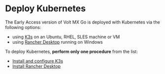 # Deploy Kubernetes

The Early Access version of Volt MX Go is deployed with Kubernetes via the following options:

- using [K3s](https://docs.k3s.io) on an Ubuntu, RHEL, SLES machine or VM
- using [Rancher Desktop](https://docs.rancherdesktop.io) running on Windows  

To deploy Kubernetes, **perform only one procedure** from the list:

- [Install and configure K3s](k3sinstall.md)
- [Install Rancher Desktop](installrancher.md)